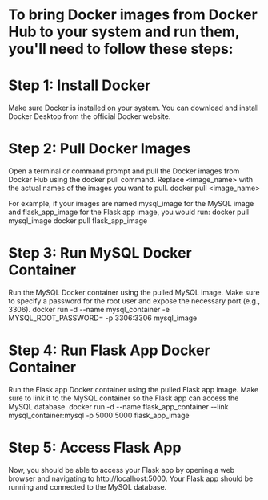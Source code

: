# To bring Docker images from Docker Hub to your system and run them, you'll need to follow these steps:

# Step 1: Install Docker

Make sure Docker is installed on your system. You can download and install Docker Desktop from the official Docker website.

# Step 2: Pull Docker Images

Open a terminal or command prompt and pull the Docker images from Docker Hub using the docker pull command. Replace <image_name> with the actual names of the images you want to pull.
docker pull <image_name>

For example, if your images are named mysql_image for the MySQL image and flask_app_image for the Flask app image, you would run:
docker pull mysql_image
docker pull flask_app_image

# Step 3: Run MySQL Docker Container

Run the MySQL Docker container using the pulled MySQL image. Make sure to specify a password for the root user and expose the necessary port (e.g., 3306).
docker run -d --name mysql_container -e MYSQL_ROOT_PASSWORD=<password> -p 3306:3306 mysql_image

# Step 4: Run Flask App Docker Container

Run the Flask app Docker container using the pulled Flask app image. Make sure to link it to the MySQL container so the Flask app can access the MySQL database.
docker run -d --name flask_app_container --link mysql_container:mysql -p 5000:5000 flask_app_image

# Step 5: Access Flask App

Now, you should be able to access your Flask app by opening a web browser and navigating to http://localhost:5000. Your Flask app should be running and connected to the MySQL database.
